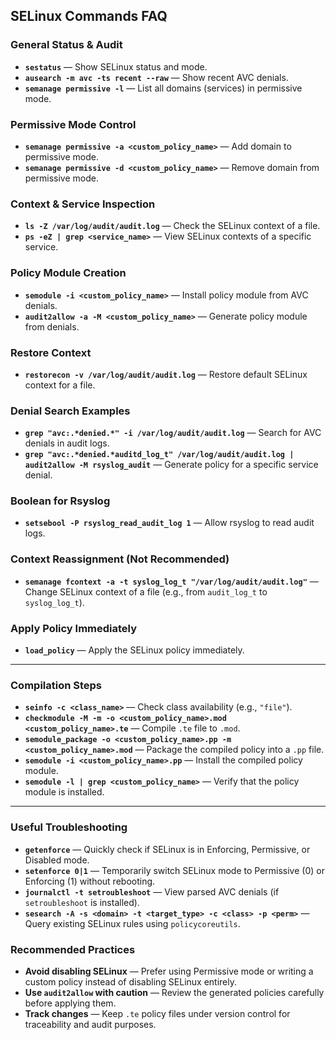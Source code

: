 ## SELinux Commands FAQ

### General Status & Audit
- **`sestatus`** — Show SELinux status and mode.
- **`ausearch -m avc -ts recent --raw`** — Show recent AVC denials.
- **`semanage permissive -l`** — List all domains (services) in permissive mode.

### Permissive Mode Control
- **`semanage permissive -a <custom_policy_name>`** — Add domain to permissive mode.
- **`semanage permissive -d <custom_policy_name>`** — Remove domain from permissive mode.

### Context & Service Inspection
- **`ls -Z /var/log/audit/audit.log`** — Check the SELinux context of a file.
- **`ps -eZ | grep <service_name>`** — View SELinux contexts of a specific service.

### Policy Module Creation
- **`semodule -i <custom_policy_name>`** — Install policy module from AVC denials.
- **`audit2allow -a -M <custom_policy_name>`** — Generate policy module from denials.

### Restore Context
- **`restorecon -v /var/log/audit/audit.log`** — Restore default SELinux context for a file.

### Denial Search Examples
- **`grep "avc:.*denied.*" -i /var/log/audit/audit.log`** — Search for AVC denials in audit logs.
- **`grep "avc:.*denied.*auditd_log_t" /var/log/audit/audit.log | audit2allow -M rsyslog_audit`** — Generate policy for a specific service denial.

### Boolean for Rsyslog
- **`setsebool -P rsyslog_read_audit_log 1`** — Allow rsyslog to read audit logs.

### Context Reassignment (Not Recommended)
- **`semanage fcontext -a -t syslog_log_t "/var/log/audit/audit.log"`** — Change SELinux context of a file (e.g., from `audit_log_t` to `syslog_log_t`).

### Apply Policy Immediately
- **`load_policy`** — Apply the SELinux policy immediately.

---

### Compilation Steps
- **`seinfo -c <class_name>`** — Check class availability (e.g., `"file"`).
- **`checkmodule -M -m -o <custom_policy_name>.mod <custom_policy_name>.te`** — Compile `.te` file to `.mod`.
- **`semodule_package -o <custom_policy_name>.pp -m <custom_policy_name>.mod`** — Package the compiled policy into a `.pp` file.
- **`semodule -i <custom_policy_name>.pp`** — Install the compiled policy module.
- **`semodule -l | grep <custom_policy_name>`** — Verify that the policy module is installed.

---

### Useful Troubleshooting
- **`getenforce`** — Quickly check if SELinux is in Enforcing, Permissive, or Disabled mode.
- **`setenforce 0|1`** — Temporarily switch SELinux mode to Permissive (0) or Enforcing (1) without rebooting.
- **`journalctl -t setroubleshoot`** — View parsed AVC denials (if `setroubleshoot` is installed).
- **`sesearch -A -s <domain> -t <target_type> -c <class> -p <perm>`** — Query existing SELinux rules using `policycoreutils`.

### Recommended Practices
- **Avoid disabling SELinux** — Prefer using Permissive mode or writing a custom policy instead of disabling SELinux entirely.
- **Use `audit2allow` with caution** — Review the generated policies carefully before applying them.
- **Track changes** — Keep `.te` policy files under version control for traceability and audit purposes.